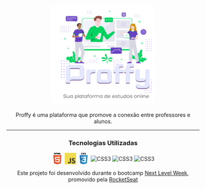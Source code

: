 <p align="center">
  <img src="https://github.com/littlebru/Proffy/blob/master/images/document-images/Banner.png" alt="banner-proffy" width="270px">
</p>

<p align="center">
  Proffy é uma plataforma que promove a conexão entre professores e alunos.
</p>


-----------

<h3 align="center">Tecnologias Utilizadas</h3>
<p align="center">
<img align="center" title="HTML5" alt="HTML5" width="30px" src="https://raw.githubusercontent.com/github/explore/80688e429a7d4ef2fca1e82350fe8e3517d3494d/topics/html/html.png" />

<img align="center" title="JavaScript" alt="JavaScript" width="30px" src="https://raw.githubusercontent.com/github/explore/80688e429a7d4ef2fca1e82350fe8e3517d3494d/topics/javascript/javascript.png" />

<img align="center" title="CSS3" alt="CSS3" width="30px" src="https://raw.githubusercontent.com/github/explore/80688e429a7d4ef2fca1e82350fe8e3517d3494d/topics/css/css.png" />

<img align="center" title="Node" alt="CSS3" width="60px" src="https://upload.wikimedia.org/wikipedia/commons/thumb/d/d9/Node.js_logo.svg/1280px-Node.js_logo.svg.png" />

<img align="center" title="Nodemon" alt="CSS3" width="30px" src="https://cdn.iconscout.com/icon/free/png-512/nodemon-226039.png" />

<img align="center" title="NunJucks" alt="CSS3" width="30px" src="https://camo.githubusercontent.com/c1a0426b0f399ccfae81c1949b15740bf82b23ab/68747470733a2f2f6573656f6d2e67616c6c65727963646e2e76736173736574732e696f2f657874656e73696f6e732f6573656f6d2f6e756e6a75636b732d74656d706c6174652f302e312e322f313534313634323031353436332f4d6963726f736f66742e56697375616c53747564696f2e53657276696365732e49636f6e732e44656661756c74" />


<p align="center">Este projeto foi desenvolvido durante o bootcamp <a href="https://nextlevelweek.com/inscricao/2">Next Level Week</a>, promovido pela <a href="https://rocketseat.com.br">RocketSeat</a></p>
